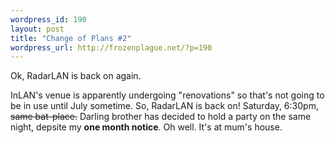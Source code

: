 ```yaml
--- 
wordpress_id: 190
layout: post
title: "Change of Plans #2"
wordpress_url: http://frozenplague.net/?p=190
---
```

Ok, RadarLAN is back on again.

InLAN's venue is apparently undergoing "renovations" so that's not going to be in use until July sometime. So, RadarLAN is back on! Saturday, 6:30pm, <s>same bat-place.</s> Darling brother has decided to hold a party on the same night, depsite my <b>one month notice</b>. Oh well. It's at mum's house.
